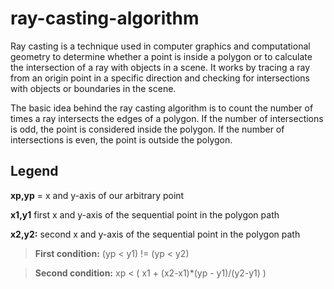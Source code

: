 # ray-casting-algorithm

Ray casting is a technique used in computer graphics and computational geometry to determine whether a point is inside a polygon or to calculate the intersection of a ray with objects in a scene. It works by tracing a ray from an origin point in a specific direction and checking for intersections with objects or boundaries in the scene.

The basic idea behind the ray casting algorithm is to count the number of times a ray intersects the edges of a polygon. If the number of intersections is odd, the point is considered inside the polygon. If the number of intersections is even, the point is outside the polygon.

## Legend

**xp,yp** = x and y-axis of our arbitrary point

**x1,y1** first x and y-axis of the sequential point in the polygon path

**x2,y2:** second x and y-axis of the sequential point in the polygon path

> **First condition:** (yp < y1) != (yp < y2)

> **Second condition:** xp < ( x1 + (x2-x1)*(yp - y1)/(y2-y1) )
